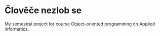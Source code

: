 # Člověče nezlob se
My semestral project for course Object-oriented programming on Applied Informatics.
